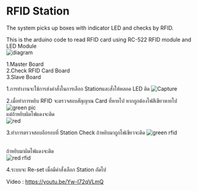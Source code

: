 # RFID Station
The system picks up boxes with indicator LED and checks by RFID.

This is the arduino code to read RFID card using RC-522 RFID module and LED 
Module</br>
![diagram](https://user-images.githubusercontent.com/61573397/114145591-c65ef280-9940-11eb-9edd-a55a62a9467a.JPG)

1.Master Board</br>
2.Check RFID Card Board</br>
3.Slave Board</br>

1.การทำงานจะใช้การส่งคำสั่งในการเลือก Stationและสั่งให้หลอด LED ติด 
![Capture](https://user-images.githubusercontent.com/61573397/114144018-0fae4280-993f-11eb-8028-543f1a21c963.JPG)
</br>

2.เมื่อทำการหยิบ RFID จะตรวจสอบสัญญาณ Card ที่หายไป หากถูกต้องไฟสีเขียวหายไป
![green pic](https://user-images.githubusercontent.com/61573397/114144363-74699d00-993f-11eb-8fc1-42c4149b796c.JPG)
</br>
แต่ถ้าหยิบผิดไฟแดงจะติด</br>
![red](https://user-images.githubusercontent.com/61573397/114144571-ac70e000-993f-11eb-8525-0f4c9139423e.JPG)</br>

3.ทำการตรวจสอบอีกรอบที่ Station Check ถ้าหยิบมาถูกไฟเขียวจะติด
![green rfid](https://user-images.githubusercontent.com/61573397/114144772-e04c0580-993f-11eb-900a-7367d9b89a0d.JPG)
</br>

<br>ถ้าหยิบมาผิดไฟแดงจะติด</br>
![red rfid](https://user-images.githubusercontent.com/61573397/114144935-11c4d100-9940-11eb-801b-9c11494c784e.JPG)
</br>

4.ระบบจะ Re-set เมื่อมีคำสั่งเลือก Station ถัดไป </br>

Video : https://youtu.be/Yw-I72qVLmQ




